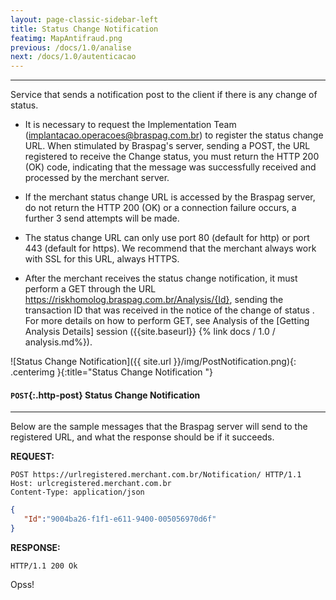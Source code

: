 ```yaml
---
layout: page-classic-sidebar-left
title: Status Change Notification
featimg: MapAntifraud.png
previous: /docs/1.0/analise
next: /docs/1.0/autenticacao
---
```

---

Service that sends a notification post to the client if there is any change of status.  

* It is necessary to request the Implementation Team ([implantacao.operacoes@braspag.com.br](mailto:implantacao.operacoes@braspag.com.br)) to register the status change URL. When stimulated by Braspag's server, sending a POST, the URL registered to receive the Change status, you must return the HTTP 200 (OK) code, indicating that the message was successfully received and processed by the merchant server.

* If the merchant status change URL is accessed by the Braspag server, do not return the HTTP 200 (OK) or a connection failure occurs, a further 3 send attempts will be made.

* The status change URL can only use port 80 (default for http) or port 443 (default for https). We recommend that the merchant always work with SSL for this URL, always HTTPS.  

* After the merchant receives the status change notification, it must perform a GET through the URL https://riskhomolog.braspag.com.br/Analysis/{Id}, sending the transaction ID that was received in the notice of the change of status .
For more details on how to perform GET, see Analysis of the [Getting Analysis Details] session ({{site.baseurl}} {% link docs / 1.0 / analysis.md%}).

![Status Change Notification]({{ site.url }}/img/PostNotification.png){: .centerimg }{:title="Status Change Notification "}

#### `POST`{:.http-post} Status Change Notification 
----------------------------------------------
Below are the sample messages that the Braspag server will send to the registered URL, and what the response should be if it succeeds.

**REQUEST:**  

``` http
POST https://urlregistered.merchant.com.br/Notification/ HTTP/1.1
Host: urlcregistered.merchant.com.br
Content-Type: application/json
```

``` json
{  
   "Id":"9004ba26-f1f1-e611-9400-005056970d6f"
}​​​
```

**RESPONSE:**  

``` http
HTTP/1.1 200 Ok
```

Opss!